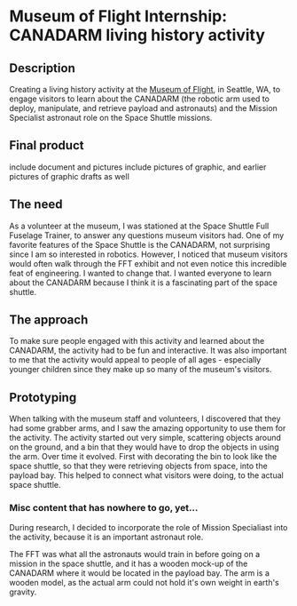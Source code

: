 # Museum of Flight Internship: CANADARM living history activity

## Description
Creating a living history activity at the [Museum of Flight](https://museumofflight.org), in Seattle, WA, to engage visitors to learn about the CANADARM (the robotic arm used to deploy, manipulate, and retrieve payload and astronauts) and the Mission Specialist astronaut role on the Space Shuttle missions. 

## Final product
include document and pictures
include pictures of graphic, and earlier pictures of graphic drafts as well


## The need
As a volunteer at the museum, I was stationed at the Space Shuttle Full Fuselage Trainer, to answer any questions museum visitors had. One of my favorite features of the Space Shuttle is the CANADARM, not surprising since I am so interested in robotics.  However, I noticed that museum visitors would often walk through the FFT exhibit and not even notice this incredible feat of engineering.  I wanted to change that. I wanted everyone to learn about the CANADARM because I think it is a fascinating part of the space shuttle.


## The approach
To make sure people engaged with this activity and learned about the CANADARM, the activity had to be fun and interactive. It was also important to me that the activity would appeal to people of all ages - especially younger children since they make up so many of the museum's visitors.



## Prototyping
When talking with the museum staff and volunteers, I discovered that they had some grabber arms, and I saw the amazing opportunity to use them for the activity.
The activity started out very simple, scattering objects around on the ground, and a bin that they would have to drop the objects in using the arm.
Over time it evolved. First with decorating the bin to look like the space shuttle, so that they were retrieving objects from space, into the payload bay.
This helped to connect what visitors were doing, to the actual space shuttle. 



### Misc content that has nowhere to go, yet...
During research, I decided to incorporate the role of Mission Specialiast into the activity, because it is an important astronaut role. 

The FFT was what all the astronauts would train in before going on a mission in the space shuttle, and it has a wooden mock-up of the CANADARM where it would be located in the payload bay. The arm is a wooden model, as the actual arm could not hold it's own weight in earth's gravity. 